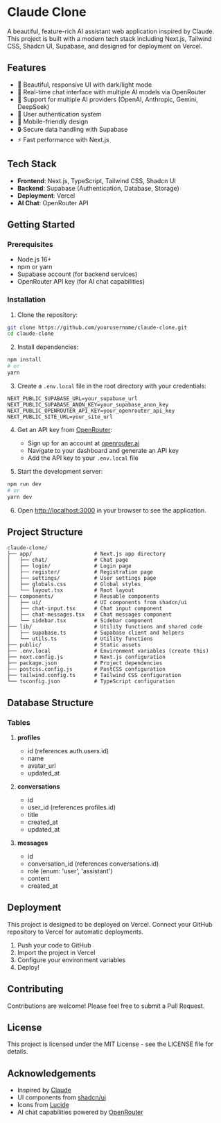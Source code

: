 # Claude Clone

A beautiful, feature-rich AI assistant web application inspired by Claude. This project is built with a modern tech stack including Next.js, Tailwind CSS, Shadcn UI, Supabase, and designed for deployment on Vercel.

## Features

- 🎨 Beautiful, responsive UI with dark/light mode
- 💬 Real-time chat interface with multiple AI models via OpenRouter
- 🤖 Support for multiple AI providers (OpenAI, Anthropic, Gemini, DeepSeek)
- 👤 User authentication system
- 📱 Mobile-friendly design
- 🔒 Secure data handling with Supabase
- ⚡ Fast performance with Next.js

## Tech Stack

- **Frontend**: Next.js, TypeScript, Tailwind CSS, Shadcn UI
- **Backend**: Supabase (Authentication, Database, Storage)
- **Deployment**: Vercel
- **AI Chat**: OpenRouter API

## Getting Started

### Prerequisites

- Node.js 16+ 
- npm or yarn
- Supabase account (for backend services)
- OpenRouter API key (for AI chat capabilities)

### Installation

1. Clone the repository:

```bash
git clone https://github.com/yourusername/claude-clone.git
cd claude-clone
```

2. Install dependencies:

```bash
npm install
# or
yarn
```

3. Create a `.env.local` file in the root directory with your credentials:

```
NEXT_PUBLIC_SUPABASE_URL=your_supabase_url
NEXT_PUBLIC_SUPABASE_ANON_KEY=your_supabase_anon_key
NEXT_PUBLIC_OPENROUTER_API_KEY=your_openrouter_api_key
NEXT_PUBLIC_SITE_URL=your_site_url
```

4. Get an API key from [OpenRouter](https://openrouter.ai/):
   - Sign up for an account at [openrouter.ai](https://openrouter.ai/)
   - Navigate to your dashboard and generate an API key
   - Add the API key to your `.env.local` file

5. Start the development server:

```bash
npm run dev
# or
yarn dev
```

6. Open [http://localhost:3000](http://localhost:3000) in your browser to see the application.

## Project Structure

```
claude-clone/
├── app/                    # Next.js app directory
│   ├── chat/               # Chat page 
│   ├── login/              # Login page
│   ├── register/           # Registration page
│   ├── settings/           # User settings page
│   ├── globals.css         # Global styles
│   └── layout.tsx          # Root layout
├── components/             # Reusable components
│   ├── ui/                 # UI components from shadcn/ui
│   ├── chat-input.tsx      # Chat input component
│   ├── chat-messages.tsx   # Chat messages component
│   └── sidebar.tsx         # Sidebar component
├── lib/                    # Utility functions and shared code
│   ├── supabase.ts         # Supabase client and helpers
│   └── utils.ts            # Utility functions
├── public/                 # Static assets
├── .env.local              # Environment variables (create this)
├── next.config.js          # Next.js configuration
├── package.json            # Project dependencies
├── postcss.config.js       # PostCSS configuration
├── tailwind.config.ts      # Tailwind CSS configuration
└── tsconfig.json           # TypeScript configuration
```

## Database Structure

### Tables

1. **profiles**
   - id (references auth.users.id)
   - name
   - avatar_url
   - updated_at

2. **conversations**
   - id
   - user_id (references profiles.id)
   - title
   - created_at
   - updated_at

3. **messages**
   - id
   - conversation_id (references conversations.id)
   - role (enum: 'user', 'assistant')
   - content
   - created_at

## Deployment

This project is designed to be deployed on Vercel. Connect your GitHub repository to Vercel for automatic deployments.

1. Push your code to GitHub
2. Import the project in Vercel
3. Configure your environment variables
4. Deploy!

## Contributing

Contributions are welcome! Please feel free to submit a Pull Request.

## License

This project is licensed under the MIT License - see the LICENSE file for details.

## Acknowledgements

- Inspired by [Claude](https://www.anthropic.com/claude)
- UI components from [shadcn/ui](https://ui.shadcn.com/)
- Icons from [Lucide](https://lucide.dev/)
- AI chat capabilities powered by [OpenRouter](https://openrouter.ai/)
